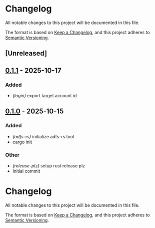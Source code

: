 # Changelog

All notable changes to this project will be documented in this file.

The format is based on [Keep a Changelog](https://keepachangelog.com/en/1.0.0/),
and this project adheres to [Semantic Versioning](https://semver.org/spec/v2.0.0.html).

## [Unreleased]

## [0.1.1](https://github.com/revolko/adfs-rs/compare/v0.1.0...v0.1.1) - 2025-10-17

### Added

- *(login)* export target account id

## [0.1.0](https://github.com/revolko/adfs-rs/releases/tag/v0.1.0) - 2025-10-15

### Added

- *(adfs-rs)* initialize adfs-rs tool
- cargo init

### Other

- *(release-plz)* setup rust release plz
- Initial commit
# Changelog

All notable changes to this project will be documented in this file.

The format is based on [Keep a Changelog](https://keepachangelog.com/en/1.1.0/),
and this project adheres to [Semantic Versioning](https://semver.org/spec/v2.0.0.html).
